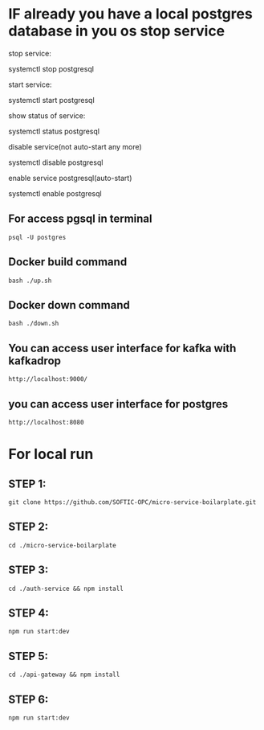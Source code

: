 # IF already you have a local postgres database in you os stop service

stop service:

systemctl stop postgresql

start service:

systemctl start postgresql

show status of service:

systemctl status postgresql

disable service(not auto-start any more)

systemctl disable postgresql

enable service postgresql(auto-start)

systemctl enable postgresql

## For access pgsql in terminal

```
psql -U postgres
```

## Docker build command

```
bash ./up.sh
```

## Docker down command

```
bash ./down.sh
```

## You can access user interface for kafka with kafkadrop

```
http://localhost:9000/
```

## you can access user interface for postgres

```
http://localhost:8080
```

# For local run

## STEP 1:

```
git clone https://github.com/SOFTIC-OPC/micro-service-boilarplate.git
```

## STEP 2:

```
cd ./micro-service-boilarplate
```

## STEP 3:

```
cd ./auth-service && npm install
```

## STEP 4:

```
npm run start:dev
```

## STEP 5:

```
cd ./api-gateway && npm install
```

## STEP 6:

```
npm run start:dev
```
